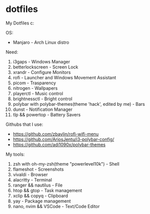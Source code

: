 # dotfiles
 My Dotfiles c:

OS:
- Manjaro - Arch Linux distro 

Need:
1. i3gaps - Windows Manager
2. betterlockscreen - Screen Lock
3. xrandr - Configure Monitors
4. rofi - Launcher and Windows Movement Assistant
5. picom - Trasparency 
6. nitrogen - Wallpapers
7. playerctl - Music control
8. brightnessctl - Bright control
9. polybar with polybar-themes(theme 'hack', edited by me) - Bars
10. dunst - Notification Manager
11. tlp && powertop - Battery Savers

Githubs that I use:
- https://github.com/zbaylin/rofi-wifi-menu
- https://github.com/AriosJentu/i3-polybar-config/
- https://github.com/adi1090x/polybar-themes

My tools:
1. zsh with oh-my-zsh(theme "powerlevel10k") - Shell 
2. flameshot - Screenshots
3. vivaldi - Browser
4. alacritty - Terminal
5. ranger && nautilus - File
6. htop && gtop - Task management
7. xclip && copyq - Clipboard
8. yay - Package management
9. nano, nvim && VSCode - Text/Code Editor
